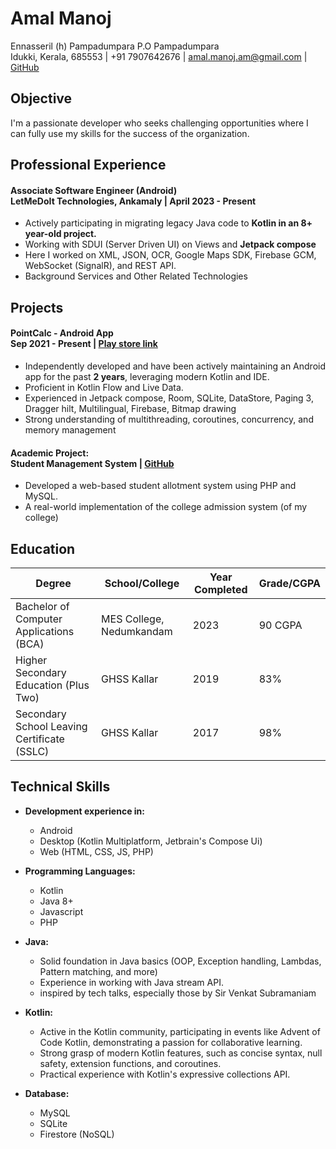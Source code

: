 # Amal Manoj
Ennasseril (h) Pampadumpara P.O Pampadumpara <br>
Idukki, Kerala, 685553 | +91 7907642676 | amal.manoj.am@gmail.com | [GitHub](https://github.com/xbeastop)

## Objective
I'm a passionate developer who seeks challenging opportunities where I can fully use my skills for the success of the organization.

## Professional Experience
#### Associate Software Engineer (Android) <br> LetMeDoIt Technologies, Ankamaly | April 2023 - Present
- Actively participating in migrating legacy Java code to <b>Kotlin in an 8+ year-old project.</b>
- Working with SDUI (Server Driven UI) on Views and <b>Jetpack compose</b>
- Here I worked on XML, JSON, OCR, Google Maps SDK, Firebase GCM, WebSocket (SignalR), and REST API.
- Background Services and Other Related Technologies

## Projects
#### PointCalc - Android App <br> Sep 2021 - Present | [Play store link](https://play.google.com/store/apps/details?id=com.pointcalc.global)
- Independently developed and have been actively maintaining an Android app for the past <b>2 years</b>, leveraging modern Kotlin and IDE.
- Proficient in Kotlin Flow and Live Data.
- Experienced in Jetpack compose, Room, SQLite, DataStore, Paging 3, Dragger hilt, Multilingual, Firebase, Bitmap drawing
- Strong understanding of multithreading, coroutines, concurrency, and memory management
  
#### Academic Project:<br> Student Management System | [GitHub](https://github.com/xbeastop/Project---Allotment)
- Developed a web-based student allotment system using PHP and MySQL.
- A real-world implementation of the college admission system (of my college)

## Education
| Degree                                   | School/College          | Year Completed | Grade/CGPA |
|------------------------------------------|-------------------------|----------------|------------|
| Bachelor of Computer Applications (BCA)   | MES College, Nedumkandam | 2023           | 90 CGPA    |
| Higher Secondary Education (Plus Two)     | GHSS Kallar             | 2019           | 83%          |
| Secondary School Leaving Certificate (SSLC) | GHSS Kallar             | 2017           | 98%        |


## Technical Skills
- **Development experience in:**
  - Android
  - Desktop (﻿Kotlin Multiplatform, Jetbrain's Compose Ui)
  - Web (HTML, CSS, JS, PHP)
    
- **Programming Languages:**
  - Kotlin
  - Java 8+
  - Javascript
  - PHP

- **Java:**
  - Solid foundation in Java basics (OOP, Exception handling, Lambdas, Pattern matching, and more)
  - Experience in working with Java stream API.
  - inspired by tech talks, especially those by Sir Venkat Subramaniam
 
- **Kotlin:**
  - Active in the Kotlin community, participating in events like Advent of Code Kotlin, demonstrating a passion for collaborative learning.
  - Strong grasp of modern Kotlin features, such as concise syntax, null safety, extension functions, and coroutines.
  - Practical experience with Kotlin's expressive collections API.

- **Database:**
  - MySQL
  - SQLite
  - Firestore (NoSQL)

